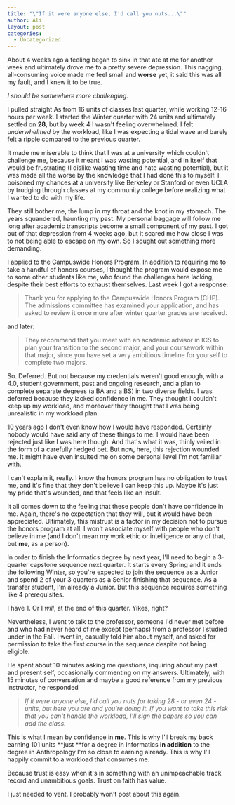 ```yaml
---
title: "\"If it were anyone else, I'd call you nuts...\""
author: Ali
layout: post
categories:
  - Uncategorized
---
```

About 4 weeks ago a feeling began to sink in that ate at me for another week and ultimately drove me to a pretty severe depression. This nagging, all-consuming voice made me feel small and **worse** yet, it said this was all my fault, and I knew it to be true.

*I should be somewhere more challenging.*

I pulled straight As from 16 units of classes last quarter, while working 12-16 hours per week. I started the Winter quarter with 24 units and ultimately settled on **28**, but by week 4 I wasn't feeling overwhelmed. I felt *underwhelmed* by the workload, like I was expecting a tidal wave and barely felt a ripple compared to the previous quarter.

It made me miserable to think that I was at a university which couldn't challenge me, because it meant I was wasting potential, and in itself that would be frustrating (I dislike wasting time and hate wasting potential), but it was made all the worse by the knowledge that I had done this to myself. I poisoned my chances at a university like Berkeley or Stanford or even UCLA by trudging through classes at my community college before realizing what I wanted to do with my life.

They still bother me, the lump in my throat and the knot in my stomach. The years squandered, haunting my past. My personal baggage will follow me long after academic transcripts become a small component of my past. I got out of that depression from 4 weeks ago, but it scared me how close I was to not being able to escape on my own. So I sought out something more demanding.

I applied to the Campuswide Honors Program. In addition to requiring me to take a handful of honors courses, I thought the program would expose me to some other students like me, who found the challenges here lacking, despite their best efforts to exhaust themselves. Last week I got a response:

> Thank you for applying to the Campuswide Honors Program (CHP). The admissions committee has examined your application, and has asked to review it once more after winter quarter grades are received.

and later:

> They recommend that you meet with an academic advisor in ICS to plan your transition to the second major, and your coursework within that major, since you have set a very ambitious timeline for yourself to complete two majors.

So. Deferred. But not because my credentials weren't good enough, with a 4.0, student government, past and ongoing research, and a plan to complete separate degrees (a BA and a BS) in two diverse fields. I was deferred because they lacked confidence in me. They thought I couldn't keep up my workload, and moreover they thought that I was being unrealistic in my workload plan.

10 years ago I don't even know how I would have responded. Certainly nobody would have said any of these things to me. I would have been rejected just like I was here though. And that's what it was, thinly veiled in the form of a carefully hedged bet. But now, here, this rejection wounded me. It might have even insulted me on some personal level I'm not familiar with.

I can't explain it, really. I know the honors program has no obligation to trust me, and it's fine that they don't believe I can keep this up. Maybe it's just my pride that's wounded, and that feels like an insult.

It all comes down to the feeling that these people don't have confidence in me. Again, there's no expectation that they will, but it would have been appreciated. Ultimately, this mistrust is a factor in my decision not to pursue the honors program at all. I won't associate myself with people who don't believe in me (and I don't mean my work ethic or intelligence or any of that, but **me**, as a person).

In order to finish the Informatics degree by next year, I'll need to begin a 3-quarter capstone sequence next quarter. It starts every Spring and it ends the following Winter, so you're expected to join the sequence as a Junior and spend 2 of your 3 quarters as a Senior finishing that sequence. As a transfer student, I'm already a Junior. But this sequence requires something like 4 prerequisites.

I have 1. Or I *will*, at the end of this quarter. Yikes, right?

Nevertheless, I went to talk to the professor, someone I'd never met before and who had never heard of me except (perhaps) from a professor I studied under in the Fall. I went in, casually told him about myself, and asked for permission to take the first course in the sequence despite not being eligible.

He spent about 10 minutes asking me questions, inquiring about my past and present self, occasionally commenting on my answers. Ultimately, with 15 minutes of conversation and maybe a good reference from my previous instructor, he responded

> *If it were anyone else, I'd call you nuts for taking 28 - or even 24 - units, but here you are and you're doing it. If you want to take this risk that you can't handle the workload, I'll sign the papers so you can add the class.*

This is what I mean by confidence in **me**. This is why I'll break my back earning 101 units **just **for a degree in Informatics **in addition** to the degree in Anthropology I'm so close to earning already. This is why I'll happily commit to a workload that consumes me.

Because trust is easy when it's in something with an unimpeachable track record and unambitious goals. Trust on faith has value.

I just needed to vent. I probably won't post about this again.
